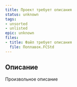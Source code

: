```yaml
---
title: Проект требует описания
status: unknown
tags:
- unsorted
- unlisted
epic: unknown
files:
- title: Файл требует описания
  file: Поплавок.FCStd
---
```



## Описание

Произвольное описание